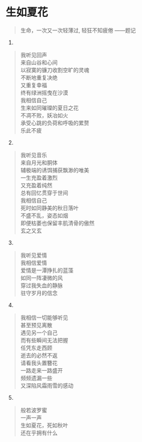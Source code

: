 # 生如夏花


> 生命，一次又一次轻薄过,
轻狂不知疲倦
——题记
1.

> 我听见回声<br>
来自山谷和心间<br>
以寂寞的镰刀收割空旷的灵魂<br>
不断地重复决绝<br>
又重复幸福<br>
终有绿洲摇曳在沙漠<br>
我相信自己<br>
生来如同璀璨的夏日之花<br>
不凋不败，妖冶如火<br>
承受心跳的负荷和呼吸的累赘<br>
乐此不疲<br>

2.
> 我听见音乐<br>
来自月光和胴体<br>
辅极端的诱饵捕获飘渺的唯美<br>
一生充盈着激烈<br>
又充盈着纯然<br>
总有回忆贯穿于世间<br>
我相信自己<br>
死时如同静美的秋日落叶<br>
不盛不乱，姿态如烟<br>
即便枯萎也保留丰肌清骨的傲然<br>
玄之又玄<br>

3.
> 我听见爱情<br>
我相信爱情<br>
爱情是一潭挣扎的蓝藻<br>
如同一阵凄微的风<br>
穿过我失血的静脉<br>
驻守岁月的信念<br>

4.
> 我相信一切能够听见<br>
甚至预见离散<br>
遇见另一个自己<br>
而有些瞬间无法把握<br>
任凭东走西顾<br>
逝去的必然不返<br>
请看我头置簪花<br>
一路走来一路盛开<br>
频频遗漏一些<br>
又深陷风霜雨雪的感动<br>

5.
> 般若波罗蜜<br>
一声一声<br>
生如夏花，死如秋叶<br>
还在乎拥有什么 <br>